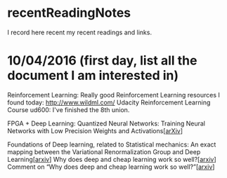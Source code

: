 # recentReadingNotes
I record here recent my recent readings and links.

# 10/04/2016 (first day, list all the document I am interested in)
Reinforcement Learning:
Really good Reinforcement Learning resources I found today: http://www.wildml.com/
Udacity Reinforcement Learning Course ud600: I've finished the 8th union.

FPGA + Deep Learning:
Quantized Neural Networks: Training Neural Networks with Low Precision Weights and Activations[[arXiv](https://arxiv.org/abs/1609.07061)]

Foundations of Deep learning, related to Statistical mechanics:
An exact mapping between the Variational Renormalization Group and Deep Learning[[arxiv](https://arxiv.org/abs/1410.3831)]
Why does deep and cheap learning work so well?[[arxiv](https://arxiv.org/abs/1608.08225)]
Comment on “Why does deep and cheap learning work so well?”[[arxiv](https://arxiv.org/abs/1609.03541)]




